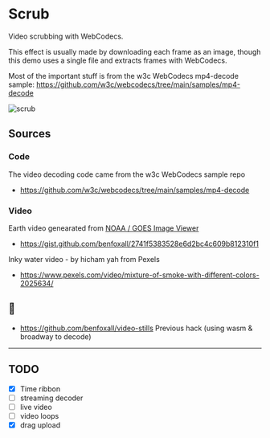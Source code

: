 # Scrub

Video scrubbing with WebCodecs.

This effect is usually made by downloading each frame as an image, though this demo uses a single file and extracts frames with WebCodecs.

Most of the important stuff is from the w3c WebCodecs mp4-decode sample:
https://github.com/w3c/webcodecs/tree/main/samples/mp4-decode

![scrub](https://media.giphy.com/media/K1hcRycU5tSOvbqN7g/giphy.gif)

## Sources

### Code

The video decoding code came from the w3c WebCodecs sample repo

- https://github.com/w3c/webcodecs/tree/main/samples/mp4-decode

### Video

Earth video genearated from [NOAA / GOES Image Viewer](https://www.star.nesdis.noaa.gov/goes/fulldisk_band.php?sat=G16&band=GEOCOLOR&length=12&dim=1)

- https://gist.github.com/benfoxall/2741f5383528e6d2bc4c609b812310f1

Inky water video - by hicham yah from Pexels

- https://www.pexels.com/video/mixture-of-smoke-with-different-colors-2025634/

## :link:

- https://github.com/benfoxall/video-stills Previous hack (using wasm & broadway to decode)

---

## TODO

- [x] Time ribbon
- [ ] streaming decoder
- [ ] live video
- [ ] video loops
- [x] drag upload
